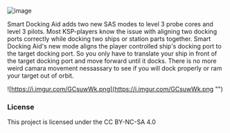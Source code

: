 ![image](https://i.imgur.com/LWJbNG3.png "")

Smart Docking Aid adds two new SAS modes to level 3 probe cores and level 3 pilots. Most KSP-players know the issue with aligning two docking ports correctly while docking two ships or station parts together. Smart Docking Aid's new mode aligns the player controlled ship's docking port to the target docking port. So you only have to translate your ship in front of the target docking port and move forward until it docks. There is no more weird camara movement nessassary to see if you will dock properly or ram your target out of orbit.

![https://i.imgur.com/GCsuwWk.png](https://i.imgur.com/GCsuwWk.png "")

### License
This project is licensed under the CC BY-NC-SA 4.0
